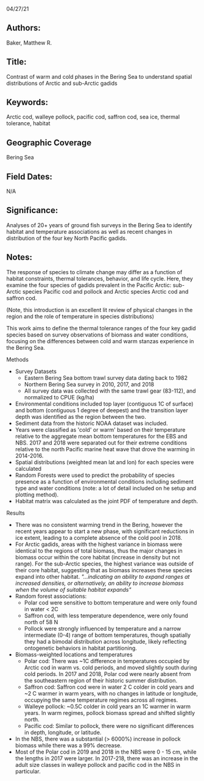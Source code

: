 04/27/21
## Authors:
Baker, Matthew R.
## Title:
Contrast of warm and cold phases in the Bering Sea to understand spatial distributions of Arctic and sub-Arctic gadids
## Keywords:
Arctic cod, walleye pollock, pacific cod, saffron cod, sea ice, thermal tolerance, habitat
## Geographic Coverage
Bering Sea
## Field Dates:
N/A
## Significance:
Analyses of 20+ years of ground fish surveys in the Bering Sea to identify habitat and temperature associations as well as recent changes in distribution of the four key North Pacific gadids.

## Notes:
The response of species to climate change may differ as a function of habitat constraints, thermal tolerances, behavior, and life cycle. Here, they examine the four species of gadids prevalent in the Pacific Arctic: sub-Arctic species Pacific cod and pollock and Arctic species Arctic cod and saffron cod.

(Note, this introduction is an excellent lit review of physical changes in the region and the role of temperature in species distributions)

This work aims to define the thermal tolerance ranges of the four key gadid species based on survey observations of biomass and water conditions, focusing on the differences between cold and warm stanzas experience in the Bering Sea.

Methods
- Survey Datasets
  - Eastern Bering Sea bottom trawl survey data dating back to 1982
  - Northern Bering Sea survey in 2010, 2017, and 2018
  - All survey data was collected with the same trawl gear (83-112), and normalized to CPUE (kg/ha)
- Environmental conditions included top layer (contiguous 1C of surface) and bottom (contiguous 1 degree of deepest) and the transition layer depth was identified as the region between the two.
- Sediment data from the historic NOAA dataset was included.
- Years were classified as 'cold' or warm' based on their temperature relative to the aggregate mean bottom temperatures for the EBS and NBS. 2017 and 2018 were separated out for their extreme conditions relative to the north Pacific marine heat wave that drove the warming in 2014-2016.
- Spatial distributions (weighted mean lat and lon) for each species were calculated
- Random Forests were used to predict the probability of species presence as a function of environmental conditions including sediment type and water conditions (note: a lot of detail included on he setup and plotting method).
- Habitat matrix was calculated as the joint PDF of temperature and depth.

Results
- There was no consistent warming trend in the Bering, however the recent years appear to start a new phase, with significant reductions in ice extent, leading to a complete absence of the cold pool in 2018.
- For Arctic gadids, areas with the highest variance in biomass were identical to the regions of total biomass, thus the major changes in biomass occur within the core habitat (increase in density but not range). For the sub-Arctic species, the highest variance was outside of their core habitat, suggesting that as biomass increases these species expand into other habitat. *"...indicating an ability to expand ranges at increased densities, or alternatively, an ability to increase biomass when the volume of suitable habitat expands"*
- Random forest associations:
  - Polar cod were sensitive to bottom temperature and were only found in water < 2C
  - Saffron cod, with less temperature dependence, were only found north of 58 N
  - Pollock were strongly influenced by temperature and a narrow intermediate (0-4) range of bottom temperatures, though spatially they had a bimodal distribution across longitude, likely reflecting ontogenetic behaviors in habitat partitioning.
- Biomass-weighted locations and temperatures
  - Polar cod: There was ~1C difference in temperatures occupied by Arctic cod in warm vs. cold periods, and moved slightly south during cold periods. In 2017 and 2018, Polar cod were nearly absent from the southeastern region of their historic summer distribution.
  - Saffron cod: Saffron cod were in water 2 C colder in cold years and ~2 C warmer in warm years, with no changes in latitude or longitude, occupying the same temperature regimes across all regimes.
  - Walleye pollock: ~0.5C colder in cold years an 1C warmer in warm years. In warm regimes, pollock biomass spread and shifted slightly north.
  - Pacific cod: Similar to pollock, there were no significant differences in depth, longitude, or latitude.
- In the NBS, there was a substantial (> 6000%) increase in pollock biomass while there was a 99% decrease.
- Most of the Polar cod in 2019 and 2018 in the NBS were 0 - 15 cm, while the lengths in 2017 were larger. In 2017-218, there was an increase in the adult size classes in walleye pollock and pacific cod in the NBS in particular.
